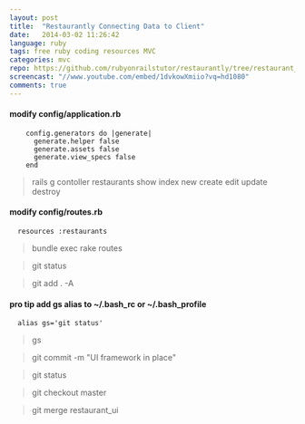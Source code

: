 ```yaml
---
layout: post
title:  "Restaurantly Connecting Data to Client"
date:   2014-03-02 11:26:42
language: ruby
tags: free ruby coding resources MVC
categories: mvc
repo: https://github.com/rubyonrailstutor/restaurantly/tree/restaurant_ui
screencast: "//www.youtube.com/embed/1dvkowXmiio?vq=hd1080"
comments: true
---
```


#### modify config/application.rb

```
    config.generators do |generate|
      generate.helper false
      generate.assets false
      generate.view_specs false
    end
```

> rails g contoller restaurants show index new create edit update destroy

#### modify config/routes.rb

```
  resources :restaurants
```

> bundle exec rake routes

> git status

> git add . -A

#### pro tip add gs alias to ~/.bash_rc or ~/.bash_profile

```
  alias gs='git status'
```

> gs 

> git commit -m "UI framework in place"

> git status

> git checkout master

> git merge restaurant_ui
